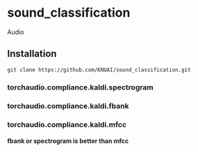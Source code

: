 # sound_classification
Audio
## Installation
```
git clone https://github.com/KNUAI/sound_classification.git
```
### torchaudio.compliance.kaldi.spectrogram
### torchaudio.compliance.kaldi.fbank
### torchaudio.compliance.kaldi.mfcc
#### fbank or spectrogram is better than mfcc
